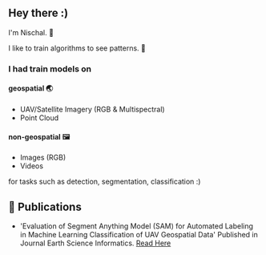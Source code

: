 ## Hey there :)

I'm Nischal. 👾 

I like to train algorithms to see patterns. 👀

### I had train models on

#### geospatial 🌏

- UAV/Satellite Imagery (RGB & Multispectral)
- Point Cloud

#### non-geospatial 🖼️

- Images (RGB)
- Videos


for tasks such as detection, segmentation, classification :)


## 📕 Publications

- 'Evaluation of Segment Anything Model (SAM) for Automated Labeling in Machine Learning Classification of UAV Geospatial Data' Published in Journal Earth Science Informatics.
[Read Here](https://rdcu.be/dMUAg)

<!--
**davnish/davnish** is a ✨ _special_ ✨ repository because its `README.md` (this file) appears on your GitHub profile.

Here are some ideas to get you started:

- 🔭 I’m currently working on ...
- 🌱 I’m currently learning ...
- 👯 I’m looking to collaborate on ...
- 🤔 I’m looking for help with ...
- 💬 Ask me about ...
- 📫 How to reach me: ...
- 😄 Pronouns: ...
- ⚡ Fun fact: ...
-->
